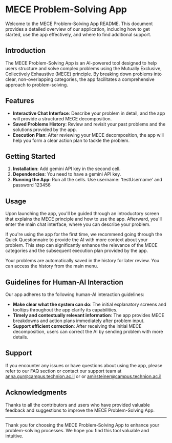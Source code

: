 # MECE Problem-Solving App

Welcome to the MECE Problem-Solving App README. This document provides a detailed overview of our application, including how to get started, use the app effectively, and where to find additional support.

## Introduction

The MECE Problem-Solving App is an AI-powered tool designed to help users structure and solve complex problems using the Mutually Exclusive, Collectively Exhaustive (MECE) principle. By breaking down problems into clear, non-overlapping categories, the app facilitates a comprehensive approach to problem-solving.

## Features

- **Interactive Chat Interface**: Describe your problem in detail, and the app will provide a structured MECE decomposition.
- **Saved Problems History**: Review and revisit your past problems and the solutions provided by the app.
- **Execution Plan**: After reviewing your MECE decomposition, the app will help you form a clear action plan to tackle the problem.

## Getting Started

1. **Installation**: Add gemini API key in the second cell.
2. **Dependencies**: You need to have a gemini API key.
3. **Running the App**: Run all the cells. Use username: 'testUsername' and password 123456

## Usage

Upon launching the app, you'll be guided through an introductory screen that explains the MECE principle and how to use the app. Afterward, you'll enter the main chat interface, where you can describe your problem.

If you're using the app for the first time, we recommend going through the Quick Questionnaire to provide the AI with more context about your problem. This step can significantly enhance the relevance of the MECE categories and the subsequent execution plan provided by the app.

Your problems are automatically saved in the history for later review. You can access the history from the main menu.

## Guidelines for Human-AI Interaction

Our app adheres to the following human-AI interaction guidelines:

- **Make clear what the system can do**: The initial explanatory screens and tooltips throughout the app clarify its capabilities.
- **Timely and contextually relevant information**: The app provides MECE breakdowns and action plans immediately after problem input.
- **Support efficient correction**: After receiving the initial MECE decomposition, users can correct the AI by sending problem with more details.
## Support

If you encounter any issues or have questions about using the app, please refer to our FAQ section or contact our support team at anna.gur@campus.technion.ac.il or or amirsteiner@campus.technion.ac.il

## Acknowledgments

Thanks to all the contributors and users who have provided valuable feedback and suggestions to improve the MECE Problem-Solving App.

---

Thank you for choosing the MECE Problem-Solving App to enhance your problem-solving processes. We hope you find this tool valuable and intuitive.
